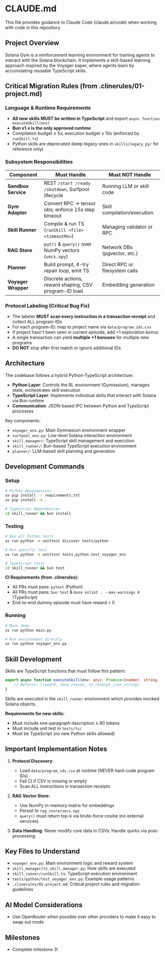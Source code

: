 # CLAUDE.md

This file provides guidance to Claude Code (claude.ai/code) when working with code in this repository.

## Project Overview

Solana Gym is a reinforcement learning environment for training agents to interact with the Solana blockchain. It implements a skill-based learning approach inspired by the Voyager paper, where agents learn by accumulating reusable TypeScript skills.

## Critical Migration Rules (from .clinerules/01-project.md)

### Language & Runtime Requirements
- **All new skills MUST be written in TypeScript** and export `async function executeSkill(env)`
- **Bun v1.x is the only approved runtime**
- Compilation budget ≤ 5s; execution budget ≤ 10s (enforced by `runSkill.ts`)
- Python skills are deprecated (keep legacy ones in `skills/legacy_py/` for reference only)

### Subsystem Responsibilities
| Component | Must Handle | Must NOT Handle |
|-----------|-------------|-----------------|
| **Sandbox Service** | REST `/start /ready /shutdown`, Surfpool lifecycle | Running LLM or skill code |
| **Gym Adapter** | Convert RPC → tensor obs; enforce 15s step timeout | Skill compilation/execution |
| **Skill Runner** | Compile & run TS (`runSkill <file> <timeoutMs>`) | Managing validator or RPC |
| **RAG Store** | `put()` & `query()` over NumPy vectors (`vecs.npy`) | Network DBs (pgvector, etc.) |
| **Planner** | Build prompt, 4-try repair loop, emit TS | Direct RPC or filesystem calls |
| **Voyager Wrapper** | Discrete actions, reward shaping, CSV program-ID load | Embedding generation |

### Protocol Labeling (Critical Bug Fix)
- The labeler **MUST scan every instruction in a transaction receipt** and collect ALL program-IDs
- For each program-ID: map to project name via `data/program_ids.csv`
- If project hasn't been seen in current episode, add +1 exploration bonus
- A single transaction can yield **multiple +1 bonuses** for multiple new programs
- **DO NOT** stop after first match or ignore additional IDs

## Architecture

The codebase follows a hybrid Python-TypeScript architecture:

- **Python Layer**: Controls the RL environment (Gymnasium), manages state, orchestrates skill execution
- **TypeScript Layer**: Implements individual skills that interact with Solana via Bun runtime
- **Communication**: JSON-based IPC between Python and TypeScript processes

Key components:
- `voyager_env.py`: Main Gymnasium environment wrapper
- `surfpool_env.py`: Low-level Solana interaction environment
- `skill_manager/`: TypeScript skill management and execution
- `skill_runner/`: Bun-based TypeScript execution environment
- `planner/`: LLM-based skill planning and generation

## Development Commands

### Setup
```bash
# Python dependencies
uv pip install -r requirements.txt
uv pip install -e .

# TypeScript dependencies
cd skill_runner && bun install
```

### Testing
```bash
# Run all Python tests
uv run python -m unittest discover tests/python

# Run specific test
uv run python -m unittest tests.python.test_voyager_env

# TypeScript tests
cd skill_runner && bun test
```

**CI Requirements (from .clinerules):**
- All PRs must pass: `pytest` (Python)
- All PRs must pass: `bun test` & `bunx eslint . --max-warnings 0` (TypeScript)
- End-to-end dummy episode must have reward > 0

### Running
```bash
# Main demo
uv run python main.py

# Run environment directly
uv run python voyager_env.py
```

## Skill Development

Skills are TypeScript functions that must follow this pattern:

```typescript
export async function executeSkill(env: any): Promise<[number, string, string | null]> {
    // Returns: [reward, done_reason, tx_receipt_json_string]
}
```

Skills are executed in the `skill_runner` environment which provides mocked Solana objects.

**Requirements for new skills:**
- Must include one-paragraph description ≤ 80 tokens
- Must include unit test in `tests/ts/`
- Must be TypeScript (no new Python skills allowed)

## Important Implementation Notes

1. **Protocol Discovery**: 
   - Load `data/program_ids.csv` at runtime (NEVER hard-code program IDs)
   - Fail CI if CSV is missing or empty
   - Scan ALL instructions in transaction receipts

2. **RAG Vector Store**:
   - Use NumPy in-memory matrix for embeddings
   - Persist to `rag_store/vecs.npy`
   - `query()` must return top-k via brute-force cosine (no external services)

3. **Data Handling**: Never modify core data in CSVs. Handle quirks via post-processing.

## Key Files to Understand

- `voyager_env.py`: Main environment logic and reward system
- `skill_manager/ts_skill_manager.py`: How skills are executed
- `skill_runner/runSkill.ts`: TypeScript execution environment
- `tests/python/test_voyager_env.py`: Example usage patterns
- `.clinerules/01-project.md`: Critical project rules and migration guidelines

## AI Model Considerations

- Use OpenRouter when possible over other providers to make it easy to swap out mode

## Milestones

- Complete milestone 3!